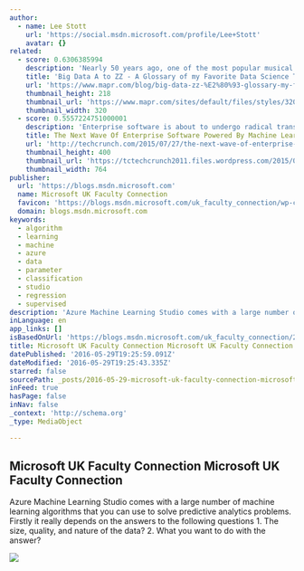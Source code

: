 ```yaml
---
author:
  - name: Lee Stott
    url: 'https://social.msdn.microsoft.com/profile/Lee+Stott'
    avatar: {}
related:
  - score: 0.6306385994
    description: 'Nearly 50 years ago, one of the most popular musical movies of all time was released (" The Sound of Music"). Perhaps the most memorable song from that production is " My Favorite Things ".'
    title: 'Big Data A to ZZ - A Glossary of my Favorite Data Science Things | MapR'
    url: 'https://www.mapr.com/blog/big-data-zz-%E2%80%93-glossary-my-favorite-data-science-things'
    thumbnail_height: 218
    thumbnail_url: 'https://www.mapr.com/sites/default/files/styles/320x218/public/letters-a-z.jpg?itok=oSdq66hC'
    thumbnail_width: 320
  - score: 0.5557224751000001
    description: 'Enterprise software is about to undergo radical transformation - a substantial change that will make the shift to software as a service (SaaS) look like a simple facelift. This transformation is being powered by machine learning. With machine learning, computers can process and mine data in real time to automatically discover insights and generate predictive models.'
    title: The Next Wave Of Enterprise Software Powered By Machine Learning
    url: 'http://techcrunch.com/2015/07/27/the-next-wave-of-enterprise-software-powered-by-machine-learning/'
    thumbnail_height: 400
    thumbnail_url: 'https://tctechcrunch2011.files.wordpress.com/2015/07/shutterstock_161234321-e1437940115315.jpg?w=764&h=400&crop=1'
    thumbnail_width: 764
publisher:
  url: 'https://blogs.msdn.microsoft.com'
  name: Microsoft UK Faculty Connection
  favicon: 'https://blogs.msdn.microsoft.com/uk_faculty_connection/wp-content/themes/microsoft-msdn/images/favicon-msdn.png'
  domain: blogs.msdn.microsoft.com
keywords:
  - algorithm
  - learning
  - machine
  - azure
  - data
  - parameter
  - classification
  - studio
  - regression
  - supervised
description: 'Azure Machine Learning Studio comes with a large number of machine learning algorithms that you can use to solve predictive analytics problems. Firstly it really depends on the answers to the following questions 1. The size, quality, and nature of the data? 2. What you want to do with the answer?'
inLanguage: en
app_links: []
isBasedOnUrl: 'https://blogs.msdn.microsoft.com/uk_faculty_connection/2016/05/11/what-azure-machine-learning-algorithm-should-you-use/'
title: Microsoft UK Faculty Connection Microsoft UK Faculty Connection
datePublished: '2016-05-29T19:25:59.091Z'
dateModified: '2016-05-29T19:25:43.335Z'
starred: false
sourcePath: _posts/2016-05-29-microsoft-uk-faculty-connection-microsoft-uk-faculty-connect.md
inFeed: true
hasPage: false
inNav: false
_context: 'http://schema.org'
_type: MediaObject

---
```

<article style=""><h1>Microsoft UK Faculty Connection Microsoft UK Faculty Connection</h1><p>Azure Machine Learning Studio comes with a large number of machine learning algorithms that you can use to solve predictive analytics problems. Firstly it really depends on the answers to the following questions 1. The size, quality, and nature of the data? 2. What you want to do with the answer?</p><img src="https://acom.azurecomcdn.net/80C57D/cdn/mediahandler/docarticles/dpsmedia-prod/azure.microsoft.com/en-us/documentation/articles/machine-learning-basics-infographic-with-algorithm-examples/20160426050153/machine-learning-basics-infographic-with-algorithm-examples.png" /></article>